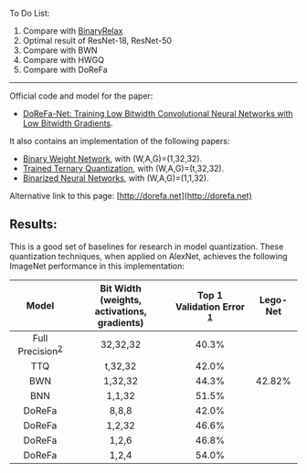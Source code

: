 To Do List:
1. Compare with [BinaryRelax](https://github.com/penhunt/binaryrelax)
2. Optimal result of ResNet-18, ResNet-50
3. Compare with BWN
4. Compare with HWGQ
5. Compare with DoReFa



----------------------------------------------
Official code and model for the paper:

+ [DoReFa-Net: Training Low Bitwidth Convolutional Neural Networks with Low Bitwidth Gradients](http://arxiv.org/abs/1606.06160).

It also contains an implementation of the following papers:
+ [Binary Weight Network](https://arxiv.org/abs/1511.00363), with (W,A,G)=(1,32,32).
+ [Trained Ternary Quantization](https://arxiv.org/abs/1612.01064), with (W,A,G)=(t,32,32).
+ [Binarized Neural Networks](https://arxiv.org/abs/1602.02830), with (W,A,G)=(1,1,32).

Alternative link to this page: [http://dorefa.net](http://dorefa.net)

## Results:
This is a good set of baselines for research in model quantization.
These quantization techniques, when applied on AlexNet, achieves the following ImageNet performance in this implementation:

| Model   | Bit Width <br/> (weights, activations, gradients) | Top 1 Validation Error <sup>[1](#ft1)</sup>   |Lego-Net|
|:-----------------:|:--------------------:|:----------:|:-----:|
| Full Precision<sup>[2](#ft2)</sup> | 32,32,32                                          | 40.3%    |
| TTQ                                | t,32,32                                           | 42.0%    |
| BWN                                | 1,32,32                                           | 44.3%  | 42.82%
| BNN                                | 1,1,32                                            | 51.5%  |
| DoReFa                             | 8,8,8                                             | 42.0%   |
| DoReFa                             | 1,2,32                                            | 46.6%    |
| DoReFa                             | 1,2,6                                             | 46.8%   |
| DoReFa                             | 1,2,4                                             | 54.0%    |



